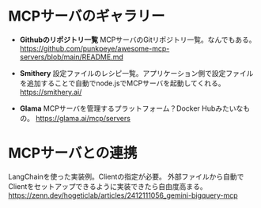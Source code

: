 # MCPサーバのギャラリー

* **Githubのリポジトリ一覧**
MCPサーバのGitリポジトリ一覧。なんでもある。
https://github.com/punkpeye/awesome-mcp-servers/blob/main/README.md

* **Smithery**
設定ファイルのレシピ一覧。アプリケーション側で設定ファイルを追加することで自動でnode.jsでMCPサーバを起動してくれる。
https://smithery.ai/

* **Glama**
MCPサーバを管理するプラットフォーム？Docker Hubみたいなもの。
https://glama.ai/mcp/servers


# MCPサーバとの連携
LangChainを使った実装例。Clientの指定が必要。
外部ファイルから自動でClientをセットアップできるように実装できたら自由度高まる。
https://zenn.dev/hogeticlab/articles/2412111056_gemini-bigquery-mcp

